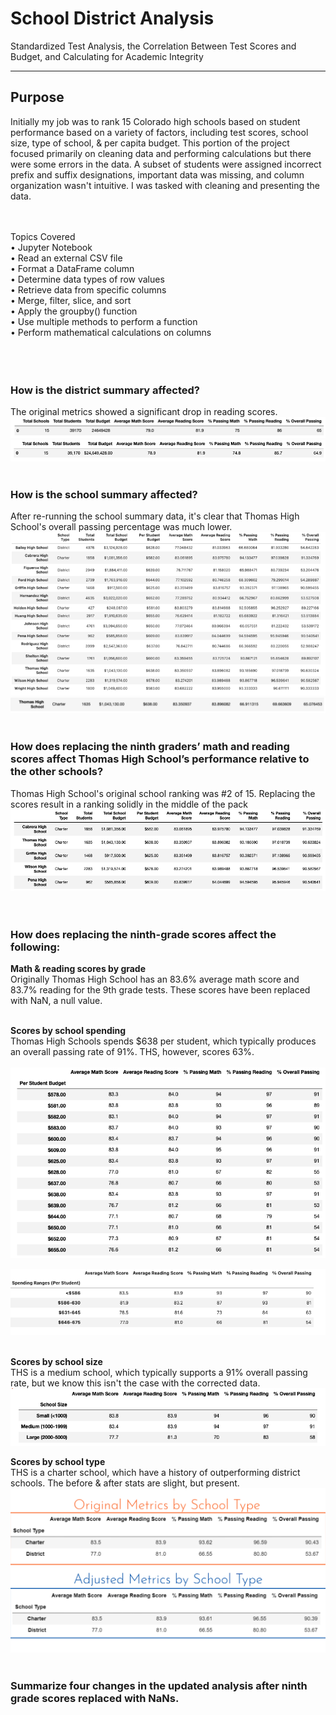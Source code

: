 # School District Analysis
Standardized Test Analysis, the Correlation Between Test Scores and Budget, and Calculating for Academic Integrity


----------------
## Purpose
Initially my job was to rank 15 Colorado high schools based on student performance based on a variety of factors, including test scores, school size, type of school, & per capita budget. This portion of the project focused primarily on cleaning data and performing calculations but there were some errors in the data. A subset of students were assigned incorrect prefix and suffix designations, important data was missing, and column organization wasn't intuitive. I was tasked with cleaning and presenting the data.
<BR>
<br>

<BR>
Topics Covered
 <BR>
• Jupyter Notebook <br>
• Read an external CSV file<br>
• Format a DataFrame column<br>
• Determine data types of row values<br>
• Retrieve data from specific columns<br>
• Merge, filter, slice, and sort<br>
• Apply the groupby() function<br>
• Use multiple methods to perform a function<br>
• Perform mathematical calculations on columns<br>
  <BR>
   <BR>
    <BR>


 
### How is the district summary affected?
The original metrics showed a significant drop in reading scores.
<BR>
<img src="https://github.com/meggrooms/School_District_Analysis/blob/main/Resources/Images/Orig_District_Summary.png">
<img src="https://github.com/meggrooms/School_District_Analysis/blob/main/Resources/Images/Adj_District_Summary.png">
<BR>
 <BR>
  
  
  
  
### How is the school summary affected?
After re-running the school summary data, it's clear that Thomas High School's overall passing percentage was much lower.
 <Br>
<img src="https://github.com/meggrooms/School_District_Analysis/blob/main/Resources/Images/before_school_summary.png">
  <BR>
<img src="https://github.com/meggrooms/School_District_Analysis/blob/main/Resources/Images/after_thomas_school_summ.png">
   <BR>
   <BR>
    
    
    
    

### How does replacing the ninth graders’ math and reading scores affect Thomas High School’s performance relative to the other schools?
Thomas High School's original school ranking was #2 of 15. Replacing the scores result in a ranking solidly in the middle of the pack
  <br>
  <img src="https://github.com/meggrooms/School_District_Analysis/blob/main/Resources/Images/Top_Schools.png">
 <BR>
  <BR>
   <BR>

### How does replacing the ninth-grade scores affect the following:

**Math & reading scores by grade**
     <BR>
      Originally Thomas High School has an 83.6% average math score and 83.7% reading for the 9th grade tests. These scores have been replaced with NaN, a null value.
    <BR>
     <BR>
      
      
**Scores by school spending**
     <BR>
Thomas High Schools spends $638 per student, which typically produces an overall passing rate of 91%. THS, however, scores 63%.
<BR>  
    <img src="https://github.com/meggrooms/School_District_Analysis/blob/main/Resources/Images/Scores_per_capita.png">
 
  <img src="https://github.com/meggrooms/School_District_Analysis/blob/main/Resources/Images/spending_per_student.png">
      <BR><BR>
       
       
 **Scores by school size**
   <BR>
 THS is a medium school, which typically supports a 91% overall passing rate, but we know this isn't the case with the corrected data.
<BR>
<img src="https://github.com/meggrooms/School_District_Analysis/blob/main/Resources/Images/School_Size_Summary.png">
 <BR>
  
  
  
**Scores by school type**
  <Br>
   THS is a charter school, which have a history of outperforming district schools. The before & after stats are slight, but present.
   <br>
   <img src="https://github.com/meggrooms/School_District_Analysis/blob/main/Resources/Images/school_type_metrics.png">
   <BR><BR>
    
### Summarize four changes in the updated analysis after ninth grade scores replaced with NaNs.

